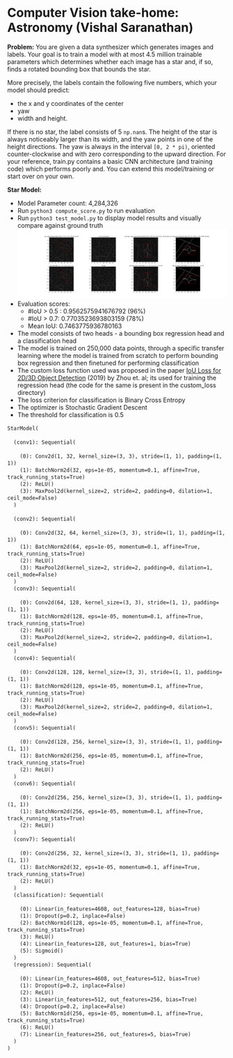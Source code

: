 
# Computer Vision take-home: Astronomy (Vishal Saranathan)

**Problem:**
You are given a data synthesizer which generates images and labels. Your goal is to train a model with at most 4.5 million trainable parameters which determines whether each image has a star and, if so, finds a rotated bounding box that bounds the star.

More precisely, the labels contain the following five numbers, which your model should predict:
* the x and y coordinates of the center
* yaw
* width and height.

If there is no star, the label consists of 5 `np.nan`s. The height of the star is always noticeably larger than its width, and the yaw points in one of the height directions. The yaw is always in the interval `[0, 2 * pi)`, oriented counter-clockwise and with zero corresponding to the upward direction.
For your reference, train.py contains a basic CNN architecture (and training code) which performs poorly and. You can extend this model/training or start over on your own.

**Star Model:**<br>
- Model Parameter count: 4,284,326
- Run ```python3 compute_score.py``` to run evaluation
- Run ```python3 test_model.py``` to display model results and visually compare against ground truth
![Visual test result](final_image.png)
- Evaluation scores:
    - #IoU > 0.5 : 0.9562575941676792  (96%)
    - #IoU > 0.7:  0.7703523693803159 (78%)
    - Mean IoU:  0.7463775936780163
- The model consists of two heads - a bounding box regression head and a classification head
- The model is trained on 250,000 data points, through a specific transfer learning where the model is trained from scratch to perform bounding box regression and then finetuned for performing classification
- The custom loss function used was proposed in the paper [IoU Loss for 2D/3D Object Detection](https://arxiv.org/pdf/1908.03851.pdf) (2019) by Zhou et. al; its used for training the regression head (the code for the same is present in the custom_loss directory)
- The loss criterion for classification is Binary Cross Entropy
- The optimizer is Stochastic Gradient Descent 
- The threshold for classification is 0.5

```
StarModel(
    
  (conv1): Sequential(

    (0): Conv2d(1, 32, kernel_size=(3, 3), stride=(1, 1), padding=(1, 1))
    (1): BatchNorm2d(32, eps=1e-05, momentum=0.1, affine=True, track_running_stats=True)
    (2): ReLU()
    (3): MaxPool2d(kernel_size=2, stride=2, padding=0, dilation=1, ceil_mode=False)
  )

  (conv2): Sequential(
  
    (0): Conv2d(32, 64, kernel_size=(3, 3), stride=(1, 1), padding=(1, 1))
    (1): BatchNorm2d(64, eps=1e-05, momentum=0.1, affine=True, track_running_stats=True)
    (2): ReLU()
    (3): MaxPool2d(kernel_size=2, stride=2, padding=0, dilation=1, ceil_mode=False)
  )
  (conv3): Sequential(
  
    (0): Conv2d(64, 128, kernel_size=(3, 3), stride=(1, 1), padding=(1, 1))
    (1): BatchNorm2d(128, eps=1e-05, momentum=0.1, affine=True, track_running_stats=True)
    (2): ReLU()
    (3): MaxPool2d(kernel_size=2, stride=2, padding=0, dilation=1, ceil_mode=False)
  )
  (conv4): Sequential(
  
    (0): Conv2d(128, 128, kernel_size=(3, 3), stride=(1, 1), padding=(1, 1))
    (1): BatchNorm2d(128, eps=1e-05, momentum=0.1, affine=True, track_running_stats=True)
    (2): ReLU()
    (3): MaxPool2d(kernel_size=2, stride=2, padding=0, dilation=1, ceil_mode=False)
  )
  (conv5): Sequential(
  
    (0): Conv2d(128, 256, kernel_size=(3, 3), stride=(1, 1), padding=(1, 1))
    (1): BatchNorm2d(256, eps=1e-05, momentum=0.1, affine=True, track_running_stats=True)
    (2): ReLU()
  )
  (conv6): Sequential(
  
    (0): Conv2d(256, 256, kernel_size=(3, 3), stride=(1, 1), padding=(1, 1))
    (1): BatchNorm2d(256, eps=1e-05, momentum=0.1, affine=True, track_running_stats=True)
    (2): ReLU()
  )
  (conv7): Sequential(
  
    (0): Conv2d(256, 32, kernel_size=(3, 3), stride=(1, 1), padding=(1, 1))
    (1): BatchNorm2d(32, eps=1e-05, momentum=0.1, affine=True, track_running_stats=True)
    (2): ReLU()
  )
  (classification): Sequential(
  
    (0): Linear(in_features=4608, out_features=128, bias=True)
    (1): Dropout(p=0.2, inplace=False)
    (2): BatchNorm1d(128, eps=1e-05, momentum=0.1, affine=True, track_running_stats=True)
    (3): ReLU()
    (4): Linear(in_features=128, out_features=1, bias=True)
    (5): Sigmoid()
  )
  (regression): Sequential(
  
    (0): Linear(in_features=4608, out_features=512, bias=True)
    (1): Dropout(p=0.2, inplace=False)
    (2): ReLU()
    (3): Linear(in_features=512, out_features=256, bias=True)
    (4): Dropout(p=0.2, inplace=False)
    (5): BatchNorm1d(256, eps=1e-05, momentum=0.1, affine=True, track_running_stats=True)
    (6): ReLU()
    (7): Linear(in_features=256, out_features=5, bias=True)
  )
)

```

